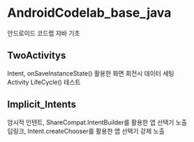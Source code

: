 # AndroidCodelab_base_java
안드로이드 코드랩 자바 기초

## TwoActivitys 
Intent, onSaveInstanceState() 활용한 화면 회전시 데이터 세팅<br>
Activity LifeCycle() 테스트

## Implicit_Intents
암시적 인텐트, ShareCompat.IntentBuilder를 활용한 앱 선택기 노출<br>
딥링크, Intent.createChooser를 활용한 앱 선택기 강제 노출
